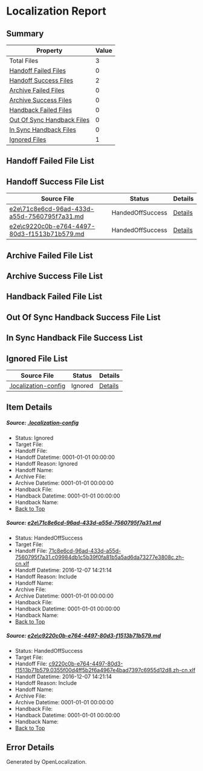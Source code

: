 # <a name='report-top'></a> Localization Report

## Summary
 Property | Value 
 -------- | ----- 
 Total Files | 3
[ Handoff Failed Files ](#handoff-failed-list)| 0
[ Handoff Success Files ](#handoff-success-list)| 2
[ Archive Failed Files ](#archive-failed-list)| 0
[ Archive Success Files ](#archive-success-list)| 0
[ Handback Failed Files ](#handback-failed-list)| 0
[ Out Of Sync Handback Files ](#outofsync-handback-success-list)| 0
[ In Sync Handback Files ](#insync-handback-success-list)| 0
[ Ignored Files ](#ignored-list)| 1

## <a name='handoff-failed-list'></a> Handoff Failed File List

## <a name='handoff-success-list'></a> Handoff Success File List
 Source File | Status | Details 
 ----------- | ------ | ------- 
 [e2e\71c8e6cd-96ad-433d-a55d-7560795f7a31.md](https://github.com/OpenLocalizationTestOrg/ol-test0/blob/87638eb05bd902766dafe9d7cf648a87888b380d/e2e/71c8e6cd-96ad-433d-a55d-7560795f7a31.md) | HandedOffSuccess | [Details](#be1a313cbeac63a9185c5ec21a189b7d777b01691)
 [e2e\c9220c0b-e764-4497-80d3-f1513b71b579.md](https://github.com/OpenLocalizationTestOrg/ol-test0/blob/87638eb05bd902766dafe9d7cf648a87888b380d/e2e/c9220c0b-e764-4497-80d3-f1513b71b579.md) | HandedOffSuccess | [Details](#b38af3ece826591ae0d5a77dfa5d0a7791701ead2)

## <a name='archive-failed-list'></a> Archive Failed File List

## <a name='archive-success-list'></a> Archive Success File List

## <a name='handback-failed-list'></a> Handback Failed File List

## <a name='outofsync-handback-success-list'></a> Out Of Sync Handback Success File List

## <a name='insync-handback-success-list'></a> In Sync Handback File Success List

## <a name='ignored-list'></a> Ignored File List
 Source File | Status | Details 
 ----------- | ------ | ------- 
 [.localization-config](https://github.com/OpenLocalizationTestOrg/ol-test0/blob/87638eb05bd902766dafe9d7cf648a87888b380d/.localization-config) | Ignored | [Details](#c268a05ecaa7ec85942ed632c29928ee5bd6da8d0)

## Item Details
##### <a name='c268a05ecaa7ec85942ed632c29928ee5bd6da8d0'></a> Source: [.localization-config](https://github.com/OpenLocalizationTestOrg/ol-test0/blob/87638eb05bd902766dafe9d7cf648a87888b380d/.localization-config)
* Status: Ignored
* Target File: 
* Handoff File: 
* Handoff Datetime: 0001-01-01 00:00:00
* Handoff Reason: Ignored
* Handoff Name: 
* Archive File: 
* Archive Datetime: 0001-01-01 00:00:00
* Handback File: 
* Handback Datetime: 0001-01-01 00:00:00
* Handback Name: 
* [Back to Top](#report-top)

##### <a name='be1a313cbeac63a9185c5ec21a189b7d777b01691'></a> Source: [e2e\71c8e6cd-96ad-433d-a55d-7560795f7a31.md](https://github.com/OpenLocalizationTestOrg/ol-test0/blob/87638eb05bd902766dafe9d7cf648a87888b380d/e2e/71c8e6cd-96ad-433d-a55d-7560795f7a31.md)
* Status: HandedOffSuccess
* Target File: 
* Handoff File: [71c8e6cd-96ad-433d-a55d-7560795f7a31.c09984db1c5b39f0fa81b5a5ad6da73277e3808c.zh-cn.xlf](https://github.com/OpenLocalizationTestOrg/ol-test0-handoff/blob/f073faa7b9c5b55f461736e93d66f8e75e689847/ol-handoff/OpenLocalizationTestOrg/ol-test0-zhcn/qimu/ht/71c8e6cd-96ad-433d-a55d-7560795f7a31.c09984db1c5b39f0fa81b5a5ad6da73277e3808c.zh-cn.xlf)
* Handoff Datetime: 2016-12-07 14:21:14
* Handoff Reason: Include
* Handoff Name: 
* Archive File: 
* Archive Datetime: 0001-01-01 00:00:00
* Handback File: 
* Handback Datetime: 0001-01-01 00:00:00
* Handback Name: 
* [Back to Top](#report-top)

##### <a name='b38af3ece826591ae0d5a77dfa5d0a7791701ead2'></a> Source: [e2e\c9220c0b-e764-4497-80d3-f1513b71b579.md](https://github.com/OpenLocalizationTestOrg/ol-test0/blob/87638eb05bd902766dafe9d7cf648a87888b380d/e2e/c9220c0b-e764-4497-80d3-f1513b71b579.md)
* Status: HandedOffSuccess
* Target File: 
* Handoff File: [c9220c0b-e764-4497-80d3-f1513b71b579.0355f00d4ff5b2f6a4967e4bad7397c6955d12d8.zh-cn.xlf](https://github.com/OpenLocalizationTestOrg/ol-test0-handoff/blob/f073faa7b9c5b55f461736e93d66f8e75e689847/ol-handoff/OpenLocalizationTestOrg/ol-test0-zhcn/qimu/ht/c9220c0b-e764-4497-80d3-f1513b71b579.0355f00d4ff5b2f6a4967e4bad7397c6955d12d8.zh-cn.xlf)
* Handoff Datetime: 2016-12-07 14:21:14
* Handoff Reason: Include
* Handoff Name: 
* Archive File: 
* Archive Datetime: 0001-01-01 00:00:00
* Handback File: 
* Handback Datetime: 0001-01-01 00:00:00
* Handback Name: 
* [Back to Top](#report-top)


## Error Details

Generated by OpenLocalization.
